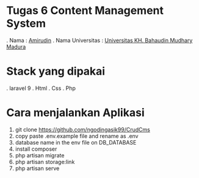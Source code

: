 # Tugas 6 Content Management System
. Nama : [Amirudin](https://github.com/ngodingasik99)
. Nama Universitas : [Universitas KH. Bahaudin Mudhary Madura](https://unibamadura.ac.id/)

# Stack yang dipakai
. laravel 9
. Html
. Css
. Php

# Cara menjalankan Aplikasi
1. git clone https://github.com/ngodingasik99/CrudCms
2. copy paste .env.example file and rename as .env
3. database name in the env file on DB_DATABASE
4. install composer
5. php artisan migrate
6. php artisan storage:link
7. php artisan serve
